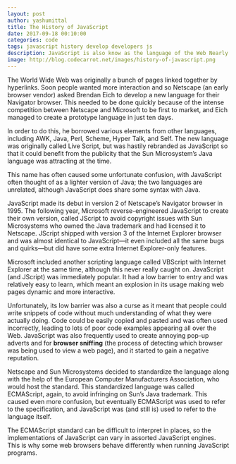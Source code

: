 ```yaml
---
layout: post
author: yashumittal
title: The History of JavaScript
date: 2017-09-18 00:10:00
categories: code
tags: javascript history develop developers js
description: JavaScript is also know as the language of the Web Nearly all web browsers can run JavaScript, making it one of the most popular programming languages in the world.
image: http://blog.codecarrot.net/images/history-of-javascript.png
---
```


The World Wide Web was originally a bunch of pages linked together by hyperlinks. Soon people wanted more interaction and so Netscape (an early browser vendor) asked Brendan Eich to develop a new language for their Navigator browser. This needed to be done quickly because of the intense competition between Netscape and Microsoft to be first to market, and Eich managed to create a prototype language in just ten days.

In order to do this, he borrowed various elements from other languages, including AWK, Java, Perl, Scheme, Hyper Talk, and Self. The new language was originally called Live Script, but was hastily rebranded as JavaScript so that it could benefit from the publicity that the Sun Microsystem’s Java language was attracting at the time.

This name has often caused some unfortunate confusion, with JavaScript often thought of as a lighter version of Java; the two languages are unrelated, although JavaScript does share some syntax with Java.

JavaScript made its debut in version 2 of Netscape’s Navigator browser in 1995. The following year, Microsoft reverse-engineered JavaScript to create their own version, called JScript to avoid copyright issues with Sun Microsystems who owned the Java trademark and had licensed it to Netscape. JScript shipped with version 3 of the Internet Explorer browser and was almost identical to JavaScript―it even included all the same bugs and quirks―but did have some extra Internet Explorer-only features.

Microsoft included another scripting language called VBScript with Internet Explorer at the same time, although this never really caught on. JavaScript (and JScript) was immediately popular. It had a low barrier to entry and was relatively easy to learn, which meant an explosion in its usage making web pages dynamic and more interactive.

Unfortunately, its low barrier was also a curse as it meant that people could write snippets of code without much understanding of what they were actually doing. Code could be easily copied and pasted and was often used incorrectly, leading to lots of poor code examples appearing all over the Web. JavaScript was also frequently used to create annoying pop-up adverts and for **browser sniffing** (the process of detecting which browser was being used to view a web page), and it started to gain a negative reputation.

Netscape and Sun Microsystems decided to standardize the language along with the help of the European Computer Manufacturers Association, who would host the standard. This standardized language was called ECMAScript, again, to avoid infringing on Sun’s Java trademark. This caused even more confusion, but eventually ECMAScript was used to refer to the specification, and JavaScript was (and still is) used to refer to the language itself.

The ECMAScript standard can be difficult to interpret in places, so the implementations of JavaScript can vary in assorted JavaScript engines. This is why some web browsers behave differently when running JavaScript programs.
